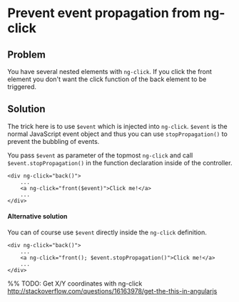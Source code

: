 # Prevent event propagation from ng-click

## Problem

You have several nested elements with `ng-click`. If you click the front element you don't want the click function of
the back element to be triggered.


## Solution

The trick here is to use `$event` which is injected into `ng-click`. `$event` is the normal JavaScript event object
and thus you can use `stopPropagation()` to prevent the bubbling of events.

You pass `$event` as parameter of the topmost `ng-click` and call `$event.stopPropagation()` in the function
declaration inside of the controller.

    <div ng-click="back()">
        ...
        <a ng-click="front($event)">Click me!</a>
        ...
    </div>


#### Alternative solution

You can of course use `$event` directly inside the `ng-click` definition.

    <div ng-click="back()">
        ...
        <a ng-click="front(); $event.stopPropagation()">Click me!</a>
        ...
    </div>


%% TODO: Get X/Y coordinates with ng-click http://stackoverflow.com/questions/16163978/get-the-this-in-angularjs

